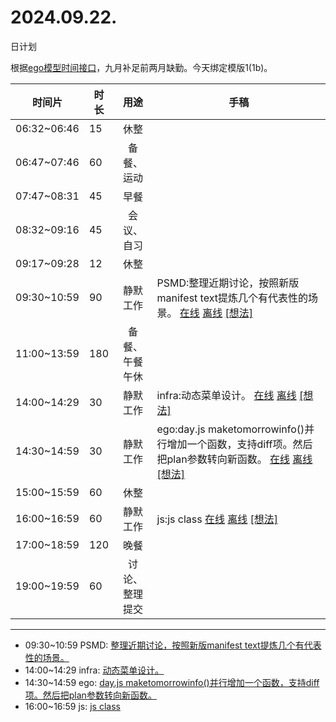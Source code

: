 # 2024.09.22.
日计划

根据[ego模型时间接口](https://gitee.com/hyg/blog/blob/master/timeflow.md)，九月补足前两月缺勤。今天绑定模版1(1b)。

| 时间片 | 时长 | 用途 | 手稿 |
| --- | --- | :---: | --- |
| 06:32~06:46 | 15 | 休整 |  |
| 06:47~07:46 | 60 | 备餐、运动 |  |
| 07:47~08:31 | 45 | 早餐 |  |
| 08:32~09:16 | 45 | 会议、自习 |  |
| 09:17~09:28 | 12 | 休整 |  |
| 09:30~10:59 | 90 | 静默工作 | PSMD:整理近期讨论，按照新版manifest text提炼几个有代表性的场景。 [在线](http://simp.ly/p/j1SspP) [离线](../../draft/2024/09/20240922093000.md) <a href="mailto:huangyg@mars22.com?subject=关于2024.09.22.[PSMD:整理近期讨论，按照新版manifest text提炼几个有代表性的场景。]任务&body=日期: 20240922%0D%0A序号: 5%0D%0A手稿:../../draft/2024/09/20240922093000.md%0D%0A---请勿修改邮件主题及以上内容 从下一行开始写您的想法---%0D%0A">[想法]</a> |
| 11:00~13:59 | 180 | 备餐、午餐午休 |  |
| 14:00~14:29 | 30 | 静默工作 | infra:动态菜单设计。 [在线](http://simp.ly/p/8t3vlk) [离线](../../draft/2024/09/20240922140000.md) <a href="mailto:huangyg@mars22.com?subject=关于2024.09.22.[infra:动态菜单设计。]任务&body=日期: 20240922%0D%0A序号: 7%0D%0A手稿:../../draft/2024/09/20240922140000.md%0D%0A---请勿修改邮件主题及以上内容 从下一行开始写您的想法---%0D%0A">[想法]</a> |
| 14:30~14:59 | 30 | 静默工作 | ego:day.js maketomorrowinfo()并行增加一个函数，支持diff项。然后把plan参数转向新函数。 [在线](http://simp.ly/p/5k9gJy) [离线](../../draft/2024/09/20240922143000.md) <a href="mailto:huangyg@mars22.com?subject=关于2024.09.22.[ego:day.js maketomorrowinfo()并行增加一个函数，支持diff项。然后把plan参数转向新函数。]任务&body=日期: 20240922%0D%0A序号: 8%0D%0A手稿:../../draft/2024/09/20240922143000.md%0D%0A---请勿修改邮件主题及以上内容 从下一行开始写您的想法---%0D%0A">[想法]</a> |
| 15:00~15:59 | 60 | 休整 |  |
| 16:00~16:59 | 60 | 静默工作 | js:js class [在线](http://simp.ly/p/4QDThK) [离线](../../draft/2024/09/20240922160000.md) <a href="mailto:huangyg@mars22.com?subject=关于2024.09.22.[js:js class]任务&body=日期: 20240922%0D%0A序号: 10%0D%0A手稿:../../draft/2024/09/20240922160000.md%0D%0A---请勿修改邮件主题及以上内容 从下一行开始写您的想法---%0D%0A">[想法]</a> |
| 17:00~18:59 | 120 | 晚餐 |  |
| 19:00~19:59 | 60 | 讨论、整理提交 |  |

---

- 09:30~10:59	PSMD: [整理近期讨论，按照新版manifest text提炼几个有代表性的场景。](../../draft/2024/09/20240922.01.md)
- 14:00~14:29	infra: [动态菜单设计。](../../draft/2024/09/20240922.02.md)
- 14:30~14:59	ego: [day.js maketomorrowinfo()并行增加一个函数，支持diff项。然后把plan参数转向新函数。](../../draft/2024/09/20240922.03.md)
- 16:00~16:59	js: [js class](../../draft/2024/09/20240922.04.md)
